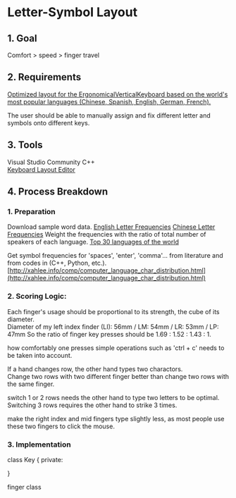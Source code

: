 

# Letter-Symbol Layout

## 1. Goal
Comfort > speed > finger travel

## 2. Requirements
[Optimized layout for the ErgonomicalVerticalKeyboard based on the world's most popular languages (Chinese, Spanish, English, German, French).](https://www.vistawide.com/languages/top_30_languages.htm)  

The user should be able to manually assign and fix different letter and symbols onto different keys.  


## 3. Tools
Visual Studio Community C++  
[Keyboard Layout Editor](http://keyboard-tool.pimpmykeyboard.com/##@_name=vertical/_keyboard/_v1.0&author=Yang%20Cui&notes=The%20%22symbol%20key%22%20accesses%20the%20symbols%20marked%20at%20the%20top%20left%20cornors%20on%20the%20keycaps.%0AThe%20%22Modifcn.%20Key%20Lock%22%20locks%20the%20modification%20keys%20%22Symbol%22%20and%20%22Shift%22.;&@_x:2;&=F3%0A%0A%E2%86%91%0A3&_x:12&a:0;&=F8%0A%0A%E2%86%92%0A8%0A-;&@_y:-0.875&x:1&a:4;&=F2%0A%0A%0A2&_x:1;&=F4%0A%0A%E2%86%93%0A4&_x:10&a:0;&=F7%0A%0A%E2%86%90%0A7%0A+&_x:1;&=F9%0A%0A%0A9%0A*;&@_y:-0.875&x:4&a:4;&=F5%0A%0A%0A5&_f:2;&=F11%0A%0A%0APrintScrn&_x:6&f:3;&=F12%0A%0A%0Anum&=F6%0A%0A%0A6;&@_y:-0.875;&=F1%0A%0A%0A1&_x:16&a:0;&=F10%0A%0A%0A0%0A//;&@_y:-0.375&x:2&a:4;&=$%0A%0AR%0Ar&_x:12&a:0;&=%7D%0A%0AO%0Ao%0A8;&@_y:-0.875&x:1&a:4;&=*%0A%0AH%0Ah&_x:1;&=%5B%0A%0AF%0Af&_x:10&a:0;&=%7B%0A%0AY%0Ay%0A7&_x:1;&=+%0A%0AU%0Au%0A9;&@_y:-0.875&x:4&a:4;&=%5D%0A%0AX%0Ax&_a:7;&=&_x:6;&=Back%20Space&_f:1;&=;&@_y:-0.875&a:4&f:3;&=%7C%0A%0AQ%0Aq&_x:16&a:0;&=%5E%0A%0AJ%0Aj%0A0;&@_y:-0.375&x:2&c=#2fa342&a:4;&=%22%0A%0AN%0An&_x:12&a:0;&=/:%0A%0AA%0Aa%0A5;&@_y:-0.875&x:1&a:4;&=//%0A%0AS%0As&_x:1;&=%27%0A%0AT%0At&_x:10&a:0;&=/_%0A%0AI%0Ai%0A4&_x:1;&=-%0A%0AE%0Ae%0A6;&@_y:-0.875&x:4&c=#cccccc&a:4;&=/=%0A%0AD%0Ad&_a:7;&=Tab&_x:6;&=&_a:4;&=/&%0A%0AP%0Ap;&@_y:-0.875&c=#2fa342;&=~%0A%0AL%0Al&_x:16&a:0;&=%25%0A%0AK%0Ak%0AEnter;&@_y:-0.375&x:2&c=#cccccc&a:4;&=/@%0A%0AC%0Ac&_x:12&a:0;&=%29%0A%0A/;%0A,%0A2;&@_y:-0.875&x:1&a:4;&=#%0A%0AM%0Am&_x:1;&=%3C%0A%0AB%0Ab&_x:10&a:0;&=%28%0A%0AG%0Ag%0A1&_x:1;&=!%0A%0A?%0A.%0A3;&@_y:-0.875&x:4&a:4;&=%3E%0A%0AV%0Av&_x:8;&=%5C%0A%0AW%0Aw;&@_y:-0.875;&=%60%0A%0AZ%0Az&_x:16&a:3;&=Del%0A%0A%0A%0ADel;&@_y:-0.375&x:2&a:7;&=Shift&_x:12;&=Shift;&@_y:-0.875&x:1&f:2;&=Symbol&_x:1&f:3;&=Alt&_x:10;&=Alt&_x:1&f:2;&=Symbol;&@_y:-0.75&f:3;&=End&_x:16&a:5&f:2;&=Modifcn%0ALock%0A%0A%0A%0A%0AKey;&@_r:30&rx:6.5&ry:4.25&x:-0.25&a:7&f:3;&=Ctrl&_a:4;&=Mac%0A%0A%0AWin;&@_x:-1.25&a:7&h:2;&=Space&_a:4&f:1&h:2;&=ESC%0A%0A%0AEnter&_f:3;&=%0A%0A%0AHome;&@_x:0.75;&=%0A%0A%0AEnd;&@_r:-30&rx:13&y:-0.75&x:-3;&=%0A%0A%0APrint%20Scr&_a:7;&=Ctrl;&@_x:-3&a:4;&=%0A%0A%0APg%20Up&_f:1&h:2;&=ESC%0A%0A%0AEnter&_h:2;&=%0A0%0A%0ASpace;&@_x:-3&f:3;&=%0A%0A%0APg%20Down)


## 4. Process Breakdown
### 1. Preparation
Download sample word data.
[English Letter Frequencies](https://norvig.com/mayzner.html)
[Chinese Letter Frequencies](http://xahlee.info/kbd/chinese_pinyin_letter_frequency.html)
Weight the frequencies with the ratio of total number of speakers of each language.
[Top 30 languages of the world](https://www.vistawide.com/languages/top_30_languages.htm)

Get symbol frequencies for 'spaces', 'enter', 'comma'... from literature and from codes in (C++, Python, etc.). 
[http://xahlee.info/comp/computer_language_char_distribution.html](http://xahlee.info/comp/computer_language_char_distribution.html)


### 2. Scoring Logic:
Each finger's usage should be proportional to its strength, the cube of its diameter.  
Diameter of my left index finder (LI): 56mm / LM: 54mm / LR: 53mm / LP: 47mm
So the ratio of finger key presses should be 1.69 : 1.52 : 1.43 : 1.

how comfortably one presses simple operations such as 'ctrl + c' needs to be taken into account.

If a hand changes row, the other hand types two charactors.  
Change two rows with two different finger better than change two rows with the same finger.

switch 1 or 2 rows needs the other hand to type two letters to be optimal. Switching 3 rows requires the other hand to strike 3 times.

make the right index and mid fingers type slightly less, as most people use these two fingers to click the mouse.

### 3. Implementation

class Key
{
private:
	
}

finger class
